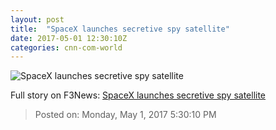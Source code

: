 ```yaml
---
layout: post
title:  "SpaceX launches secretive spy satellite"
date: 2017-05-01 12:30:10Z
categories: cnn-com-world
---
```


![SpaceX launches secretive spy satellite](http://i2.cdn.turner.com/money/dam/assets/170501065629-nrol-76-spacex-mission-780x439.jpg)




Full story on F3News: [SpaceX launches secretive spy satellite](http://www.f3nws.com/n/dpRRmG)

> Posted on: Monday, May 1, 2017 5:30:10 PM
